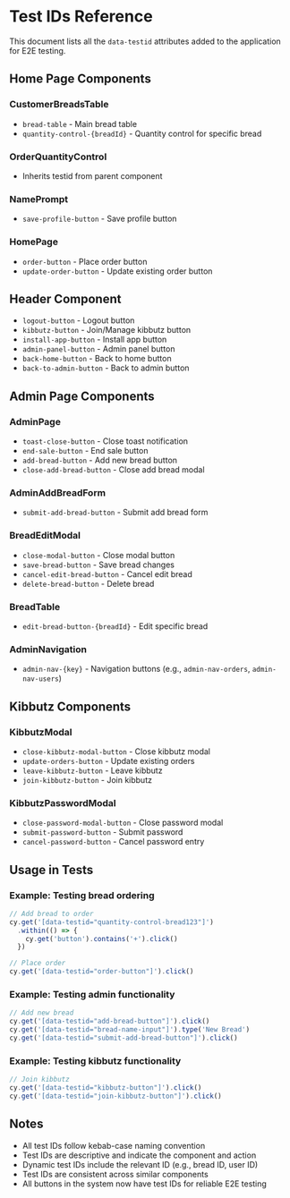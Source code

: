 # Test IDs Reference

This document lists all the `data-testid` attributes added to the application for E2E testing.

## Home Page Components

### CustomerBreadsTable
- `bread-table` - Main bread table
- `quantity-control-{breadId}` - Quantity control for specific bread

### OrderQuantityControl
- Inherits testid from parent component

### NamePrompt
- `save-profile-button` - Save profile button

### HomePage
- `order-button` - Place order button
- `update-order-button` - Update existing order button

## Header Component

- `logout-button` - Logout button
- `kibbutz-button` - Join/Manage kibbutz button
- `install-app-button` - Install app button
- `admin-panel-button` - Admin panel button
- `back-home-button` - Back to home button
- `back-to-admin-button` - Back to admin button

## Admin Page Components

### AdminPage
- `toast-close-button` - Close toast notification
- `end-sale-button` - End sale button
- `add-bread-button` - Add new bread button
- `close-add-bread-button` - Close add bread modal

### AdminAddBreadForm
- `submit-add-bread-button` - Submit add bread form

### BreadEditModal
- `close-modal-button` - Close modal button
- `save-bread-button` - Save bread changes
- `cancel-edit-bread-button` - Cancel edit bread
- `delete-bread-button` - Delete bread

### BreadTable
- `edit-bread-button-{breadId}` - Edit specific bread

### AdminNavigation
- `admin-nav-{key}` - Navigation buttons (e.g., `admin-nav-orders`, `admin-nav-users`)

## Kibbutz Components

### KibbutzModal
- `close-kibbutz-modal-button` - Close kibbutz modal
- `update-orders-button` - Update existing orders
- `leave-kibbutz-button` - Leave kibbutz
- `join-kibbutz-button` - Join kibbutz

### KibbutzPasswordModal
- `close-password-modal-button` - Close password modal
- `submit-password-button` - Submit password
- `cancel-password-button` - Cancel password entry

## Usage in Tests

### Example: Testing bread ordering
```javascript
// Add bread to order
cy.get('[data-testid="quantity-control-bread123"]')
  .within(() => {
    cy.get('button').contains('+').click()
  })

// Place order
cy.get('[data-testid="order-button"]').click()
```

### Example: Testing admin functionality
```javascript
// Add new bread
cy.get('[data-testid="add-bread-button"]').click()
cy.get('[data-testid="bread-name-input"]').type('New Bread')
cy.get('[data-testid="submit-add-bread-button"]').click()
```

### Example: Testing kibbutz functionality
```javascript
// Join kibbutz
cy.get('[data-testid="kibbutz-button"]').click()
cy.get('[data-testid="join-kibbutz-button"]').click()
```

## Notes

- All test IDs follow kebab-case naming convention
- Test IDs are descriptive and indicate the component and action
- Dynamic test IDs include the relevant ID (e.g., bread ID, user ID)
- Test IDs are consistent across similar components
- All buttons in the system now have test IDs for reliable E2E testing
